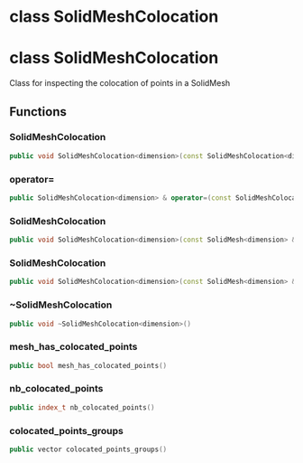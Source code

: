 # class SolidMeshColocation

# class SolidMeshColocation

Class for inspecting the colocation of points in a SolidMesh

## Functions

### SolidMeshColocation

```cpp
public void SolidMeshColocation<dimension>(const SolidMeshColocation<dimension> & )
```

### operator=

```cpp
public SolidMeshColocation<dimension> & operator=(const SolidMeshColocation<dimension> & )
```

### SolidMeshColocation

```cpp
public void SolidMeshColocation<dimension>(const SolidMesh<dimension> & mesh)
```

### SolidMeshColocation

```cpp
public void SolidMeshColocation<dimension>(const SolidMesh<dimension> & mesh, bool verbose)
```

### ~SolidMeshColocation

```cpp
public void ~SolidMeshColocation<dimension>()
```

### mesh_has_colocated_points

```cpp
public bool mesh_has_colocated_points()
```

### nb_colocated_points

```cpp
public index_t nb_colocated_points()
```

### colocated_points_groups

```cpp
public vector colocated_points_groups()
```
